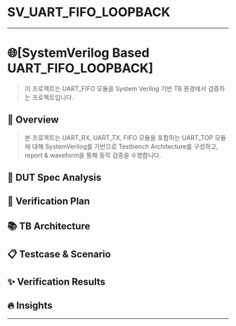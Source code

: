 # SV_UART_FIFO_LOOPBACK

-----------------------
# 🌐[SystemVerilog Based UART_FIFO_LOOPBACK]

> 이 프로젝트는 UART_FIFO 모듈을 System Verilog 기반 TB 환경에서 검증하는 프로젝트입니다.


## 🔎 Overview
> 본 프로젝트는 UART_RX, UART_TX, FIFO 모듈을 포함하는 UART_TOP 모듈에 대해 SystemVerilog를 기반으로 Testbench Architecture를 구성하고, report & waveform을 통해 동작 검증을 수행합니다.

## 📌 DUT Spec Analysis

## 🔁 Verification Plan

## 📚 TB Architecture

## 📋 Testcase & Scenario

## ✨ Verification Results

## 🔥 Insights
--------------------------
